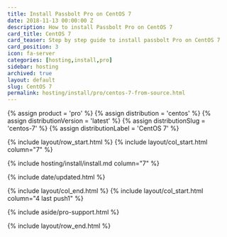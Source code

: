 ```yaml
---
title: Install Passbolt Pro on CentOS 7
date: 2018-11-13 00:00:00 Z
description: How to install Passbolt Pro on CentOS 7
card_title: CentOS 7
card_teaser: Step by step guide to install passbolt Pro on CentOS 7
card_position: 3
icon: fa-server
categories: [hosting,install,pro]
sidebar: hosting
archived: true
layout: default
slug: CentOS 7
permalink: hosting/install/pro/centos-7-from-source.html
---
```


{% assign product = 'pro' %}
{% assign distribution = 'centos' %}
{% assign distributionVersion = 'latest' %}
{% assign distributionSlug = 'centos-7' %}
{% assign distributionLabel = 'CentOS 7' %}

{% include layout/row_start.html %}
{% include layout/col_start.html column="7" %}

{% include hosting/install/install.md column="7" %}

{% include date/updated.html %}

{% include layout/col_end.html %}
{% include layout/col_start.html column="4 last push1" %}

{% include aside/pro-support.html %}

{% include layout/row_end.html %}
